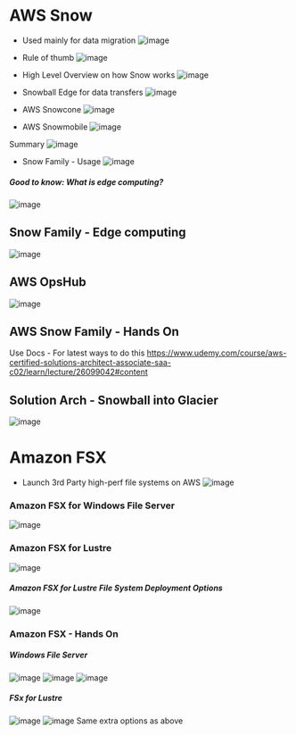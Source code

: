 # AWS Snow
- Used mainly for data migration
![image](https://user-images.githubusercontent.com/43883264/166161920-cc0e2270-0015-437a-b525-6f6009ec9be9.png)
- Rule of thumb
![image](https://user-images.githubusercontent.com/43883264/166161985-3739a8f3-05c7-4332-9334-1c37f7f8de0b.png)
- High Level Overview on how Snow works
![image](https://user-images.githubusercontent.com/43883264/166162023-0c93bb03-1379-4575-9d3b-7c9b66a498e7.png)

- Snowball Edge for data transfers
![image](https://user-images.githubusercontent.com/43883264/166162100-b6b5d15d-2529-4b80-a9d9-2dede9c0d1ba.png)

- AWS Snowcone
![image](https://user-images.githubusercontent.com/43883264/166162168-a50470e9-46b7-4e9b-baba-a5797cf07952.png)

- AWS Snowmobile
![image](https://user-images.githubusercontent.com/43883264/166162192-1a72f241-c45d-4d38-bee1-69e4accf6dda.png)

Summary
![image](https://user-images.githubusercontent.com/43883264/166162219-235fe381-54fb-4740-a6b7-74e275f39942.png)

- Snow Family - Usage
![image](https://user-images.githubusercontent.com/43883264/166162266-04641501-f157-4ffb-9932-193c6a1ff77e.png)

##### Good to know: What is edge computing?
![image](https://user-images.githubusercontent.com/43883264/166162306-6f718e99-2d10-47e3-b701-f6c2d2ecc0ed.png)

## Snow Family - Edge computing
![image](https://user-images.githubusercontent.com/43883264/166162346-1ac5964c-aa11-4eef-bc9c-a16f863427f8.png)

## AWS OpsHub
![image](https://user-images.githubusercontent.com/43883264/166162381-84871fc9-cb12-43c9-8f22-f3005d970e7b.png)

## AWS Snow Family - Hands On
Use Docs - For latest ways to do this
https://www.udemy.com/course/aws-certified-solutions-architect-associate-saa-c02/learn/lecture/26099042#content

## Solution Arch - Snowball into Glacier
![image](https://user-images.githubusercontent.com/43883264/166162537-c27f1bea-b29d-48db-9548-1298c87644d7.png)

# Amazon FSX
- Launch 3rd Party high-perf file systems on AWS
![image](https://user-images.githubusercontent.com/43883264/166163210-80f035a8-6f86-49aa-bf7a-b939d70aaa28.png)

### Amazon FSX for Windows File Server
![image](https://user-images.githubusercontent.com/43883264/166163288-3f0cb167-2f22-418a-8006-b5ea49f1c79f.png)

### Amazon FSX for Lustre
![image](https://user-images.githubusercontent.com/43883264/166163343-52f55f38-2b6c-4bb1-86c3-6ed8bedd665e.png)

##### Amazon FSX for Lustre File System Deployment Options
![image](https://user-images.githubusercontent.com/43883264/166163487-594c074d-7162-4bf3-ab2f-bc6e0f6cb8aa.png)

### Amazon FSX - Hands On
##### Windows File Server
![image](https://user-images.githubusercontent.com/43883264/166163581-ac087098-d996-4da0-8949-9cbc1e00e428.png)
![image](https://user-images.githubusercontent.com/43883264/166163646-1324f840-d117-43e7-b165-bd9d1543c7c9.png)
![image](https://user-images.githubusercontent.com/43883264/166163655-5edcb5f8-e2bb-41ec-87a4-e8cafdf124d9.png)

##### FSx for Lustre
![image](https://user-images.githubusercontent.com/43883264/166163683-839f8f00-9c37-4b27-b567-08cb781b3799.png)
![image](https://user-images.githubusercontent.com/43883264/166163725-d471099b-6089-4f59-a53c-3c122162e93f.png)
Same extra options as above



